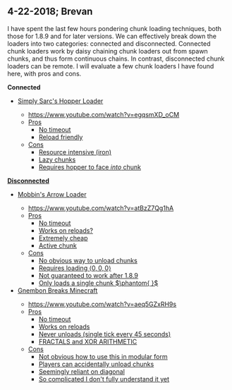  4-22-2018; Brevan
 -
I have spent the last few hours pondering chunk loading techniques, both those for 1.8.9 and for later versions. We can effectively break down the loaders into two categories: connected and disconnected. Connected chunk loaders work by daisy chaining chunk loaders out from spawn chunks, and thus form continuous chains. In contrast, disconnected chunk loaders can be remote. I will evaluate a few chunk loaders I have found here, with pros and cons.

**Connected**
-  <u>Simply Sarc's Hopper Loader
	- https://www.youtube.com/watch?v=egqsmXD_oCM
	- Pros
		- No timeout
		- Reload friendly
	- Cons
		- Resource intensive (iron)
		- Lazy chunks
		- Requires hopper to face *into* chunk

**Disconnected**
- <u>Mobbin's Arrow Loader
	- https://www.youtube.com/watch?v=atBzZ7Qg1hA
	- Pros
		- No timeout
		- Works on reloads?
		- Extremely cheap
		- Active chunk
	- Cons
		- No obvious way to unload chunks
		- Requires loading $\langle0,0,0\rangle$
		- Not guaranteed to work after 1.8.9
		- Only loads a single chunk
		$\phantom{ }$
- <u>Gnembon Breaks Minecraft
	- https://www.youtube.com/watch?v=aeq5GZxRH9s
	- Pros
		- No timeout
		- Works on reloads
		- Never unloads (single tick every 45 seconds)
		- FRACTALS and XOR ARITHMETIC
	- Cons
		- Not obvious how to use this in modular form
		- Players can accidentally unload chunks
		- Seemingly reliant on diagonal
		- So complicated I don't fully understand it yet
<!--stackedit_data:
eyJoaXN0b3J5IjpbLTExOTk4NTc0NzFdfQ==
-->